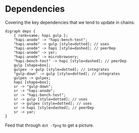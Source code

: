 # Dependencies

Covering the key dependencies that we tend to update in chains:

    digraph deps {
        { rank=same; hapi gulp };
        "hapi-anode" -> "hapi-bench-test";
        "hapi-anode" -> gulp [style=dotted]; // uses
        "hapi-anode" -> hapi [style=dashed]; // peerDep
        "hapi-anode" -> yar;
        "hapi-anode" -> microbrowsery;
        "hapi-bench-test" -> hapi [style=dashed]; // peerDep
        gulp [shape=box];
        gulpex -> gulp [style=dotted]; // integrates
        "gulp-down" -> gulp [style=dotted]; // integrates
        gulpex -> gulpex;
        hapi [shape=box];
        sr -> "gulp-down";
        sr -> "hapi-anode";
        sr -> "hapi-bench-test";
        sr -> gulp [style=dotted]; // uses
        sr -> gulpex [style=dotted]; // uses
        sr -> hapi [style=dashed]; // peerDep
        sr -> yar;
    }

Feed that through `dot -Tpng` to get a picture.

